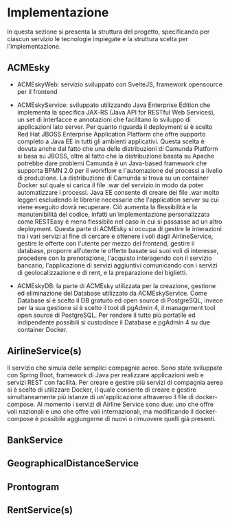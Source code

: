 # Implementazione

In questa sezione si presenta la struttura del progetto, specificando per ciascun servizio le tecnologie impiegate e la struttura scelta per l'implementazione.


## ACMEsky

- ACMEskyWeb: servizio sviluppato con SvelteJS, framework opensource per il frontend 

- ACMEskyService: sviluppato utilizzando Java Enterprise Edition che implementa la specifica JAX-RS (Java API for RESTful Web Services), un set di interfacce e annotazioni che facilitano lo sviluppo di applicazioni lato server. Per quanto riguarda il deployment si è scelto Red Hat JBOSS Enterprise Application Platform che offre supporto completo a Java EE in tutti gli ambienti applicativi. Questa scelta è dovuta anche dal fatto che una delle distribuzioni di Camunda Platform si basa su JBOSS, oltre al fatto che la distribuzione basata su Apache potrebbe dare problemi Camunda è un Java-based framework che supporta BPMN 2.0 per il workflow e l'automazione dei processi a livello di produzione. La distribuzione di Camunda si trova su un container Docker sul quale si carica il file .war del servizio in modo da poter automatizzare i processi. Java EE consente di creare dei file .war molto leggeri escludendo le librerie necessarie che l'application server su cui viene eseguito dovrà recuperare. Ciò aumenta la flessibilità e la manutenibilità del codice, infatti un'implementazione personalizzata come RESTEasy è meno flessibile nel caso in cui si passasse ad un altro deployment.
Questa parte di ACMEsky si occupa di gestire le interazioni tra i vari servizi al fine di cercare e ottenere i voli dagli AirlineService, gestire le offerte con l'utente per mezzo del frontend, gestire il database, proporre all'utente le offerte basate sui suoi voli di interesse, procedere con la prenotazione, l'acquisto interagendo con il servizio bancario, l'applicazione di servizi aggiuntivi comunicando con i servizi di geolocalizzazione e di rent, e la preparazione dei biglietti.

- ACMEskyDB: la parte di ACMEsky utilizzata per la creazione, gestione ed eliminazione del Database utilizzato da ACMEskyService. Come Database si è scelto il DB gratuito ed open source di PostgreSQL, invece per la sua gestione si è scelto il tool di pgAdmin 4, il management tool open source di PostgreSQL.
Per rendere il tutto più portatile ed indipendente possibili si custodisce il Database e pgAdmin 4 su due container Docker.

## AirlineService(s)

Il servizio che simula delle semplici compagnie aeree. Sono state sviluppate con Spring Boot, framework di Java per realizzare applicazioni web e servizi REST con facilità. Per creare e gestire più servizi di compagnia aerea si è scelto di utilizzare Docker, il quale consente di creare e gestire simultaneamente più istanze di un'applicazione attraverso il file di docker-compose. Al momento i servizi di Airline Service sono due: uno che offre voli nazionali e uno che offre voli internazionali, ma modificando il docker-compose è possibile aggiungerne di nuovi o rimuovere quelli già presenti.


## BankService

## GeographicalDistanceService

## Prontogram

## RentService(s)